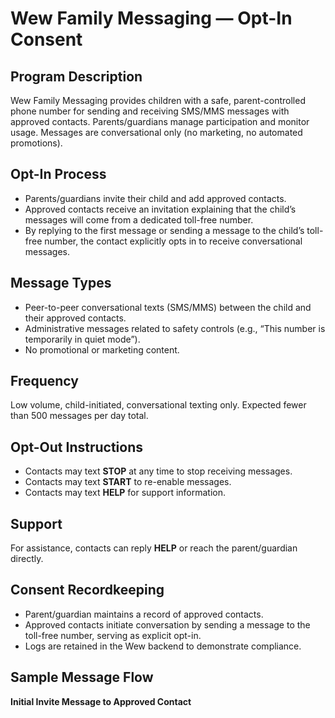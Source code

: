 # Wew Family Messaging — Opt-In Consent

## Program Description
Wew Family Messaging provides children with a safe, parent-controlled phone number for sending and receiving SMS/MMS messages with approved contacts. Parents/guardians manage participation and monitor usage. Messages are conversational only (no marketing, no automated promotions).

## Opt-In Process
- Parents/guardians invite their child and add approved contacts.  
- Approved contacts receive an invitation explaining that the child’s messages will come from a dedicated toll-free number.  
- By replying to the first message or sending a message to the child’s toll-free number, the contact explicitly opts in to receive conversational messages.

## Message Types
- Peer-to-peer conversational texts (SMS/MMS) between the child and their approved contacts.  
- Administrative messages related to safety controls (e.g., “This number is temporarily in quiet mode”).  
- No promotional or marketing content.

## Frequency
Low volume, child-initiated, conversational texting only. Expected fewer than 500 messages per day total.

## Opt-Out Instructions
- Contacts may text **STOP** at any time to stop receiving messages.  
- Contacts may text **START** to re-enable messages.  
- Contacts may text **HELP** for support information.  

## Support
For assistance, contacts can reply **HELP** or reach the parent/guardian directly.

## Consent Recordkeeping
- Parent/guardian maintains a record of approved contacts.  
- Approved contacts initiate conversation by sending a message to the toll-free number, serving as explicit opt-in.  
- Logs are retained in the Wew backend to demonstrate compliance.  

## Sample Message Flow

**Initial Invite Message to Approved Contact**  
